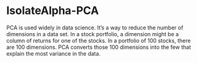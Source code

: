 # IsolateAlpha-PCA
PCA is used widely in data science. It’s a way to reduce the number of dimensions in a data set. In a stock portfolio, a dimension might be a column of returns for one of the stocks. In a portfolio of 100 stocks, there are 100 dimensions. PCA converts those 100 dimensions into the few that explain the most variance in the data.
